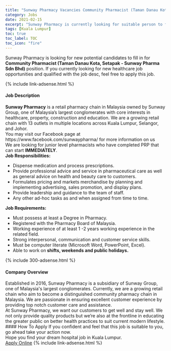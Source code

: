 ```yaml
---
title: "Sunway Pharmacy Vacancies Community Pharmacist (Taman Danau Kota, Setapak - Sunway Pharma Sdn Bhd)" 
category: Jobs 
date: 2021-02-15 
excerpt: "Sunway Pharmacy is currently looking for suitable person to fill in the Community Pharmacist (Taman Danau Kota, Setapak - Sunway Pharma Sdn Bhd) which positioned at Kuala Lumpur" 
tags: [Kuala Lumpur] 
toc: true 
toc_label: TOC 
toc_icon: "fire" 
--- 
```


<p>Sunway Pharmacy is looking for new potential candidates to fill in for <b>Community Pharmacist (Taman Danau Kota, Setapak - Sunway Pharma Sdn Bhd)</b> position. If you currently looking for new healthcare job opportunities and qualified with the job desc, feel free to apply this job.
</p>{% include link-adsense.html %} 
<div><div><h4>Job Description</h4></div><div><div><span><div><div><strong>Sunway Pharmacy</strong> is a retail pharmacy chain in Malaysia owned by Sunway Group, one of Malaysia&#8217;s largest conglomerates with core interests in healthcare, property, construction and education. We are a growing retail chain with 13 outlets in multiple locations across Kuala Lumpur, Selangor, and Johor.</div><div>You may visit our Facebook page at https://www.facebook.com/sunwaypharma/ for more information on us<div>We are looking for junior level pharmacists who have completed PRP that can start <strong>IMMEDIATELY</strong>.</div></div><div><strong>Job Responsibilities:</strong></div><ul><li>Dispense medication and process prescriptions.</li><li>Provide professional advice and service in pharmaceutical care as well as general advice on health and beauty care to customers.</li><li>Formulates pricing and markets merchandise by planning and implementing advertising, sales promotion, and display plans.</li><li>Provide leadership and guidance to the team of staff.</li><li>Any other ad-hoc tasks as and when assigned from time to time.</li></ul><div><strong>Job Requirements:</strong></div><ul><li>Must possess at least a Degree in Pharmacy.</li><li>Registered with the Pharmacy Board of Malaysia.</li><li>Working experience of at least 1 -2 years working experience in the related field.</li><li>Strong interpersonal, communication and customer service skills.</li><li>Must be computer literate (Microsoft Word, PowerPoint, Excel).</li><li>Able to work on<strong> shifts, weekends and public holidays.</strong></li></ul></div></span></div></div></div> 
{% include 300-adsense.html %} 
<div><div><h4>Company Overview</h4></div><div><div><span><div><div>
<div>
		Established in 2016, Sunway Pharmacy is a subsidiary of Sunway Group, one of Malaysia's largest conglomerates. Currently, we are a growing retail chain who aim to become a distinguished community pharmacy chain in Malaysia. We are passionate in ensuring excellent customer experience by providing top notch customer care and assistance.</div>
<div>
		At Sunway Pharmacy, we want our customers to get well and stay well. We not only provide quality products but we&#8217;re also at the frontline in educating the greater public on better health practices to suit current modern lifestyle.</div>
</div></div></span></div></div></div> 
#### How To Apply 
If you confident and feel that this job is suitable to you, go ahead take your action now. <br/> 
Hope you find your dream hospital job in Kuala Lumpur. <br/> 
<a href="https://www.jobstreet.com.my/en/job/community-pharmacist-taman-danau-kota-setapak-sunway-pharma-sdn-bhd-4481727?jobId=jobstreet-my-job-4481727" class="btn btn--warning" target="_blank" rel="nofollow noopenner">Apply Online</a> 
{% include link-adsense.html %} 